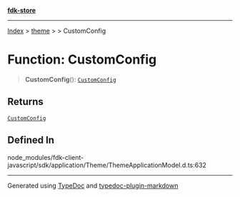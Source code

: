 [**fdk-store**](../../../README.md)
***

[Index](../../../API.md) > [theme](../../README.md) > [<internal>](../README.md) > CustomConfig

# Function: CustomConfig

> **CustomConfig**(): [`CustomConfig`](../type-aliases/type-alias.CustomConfig.md)

## Returns

[`CustomConfig`](../type-aliases/type-alias.CustomConfig.md)

## Defined In

node\_modules/fdk-client-javascript/sdk/application/Theme/ThemeApplicationModel.d.ts:632

***
Generated using [TypeDoc](https://typedoc.org/) and [typedoc-plugin-markdown](https://www.npmjs.com/package/typedoc-plugin-markdown)
